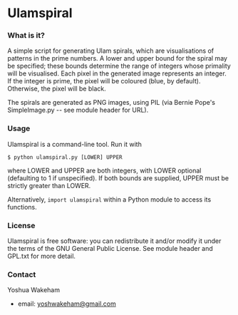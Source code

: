 Ulamspiral
==========

### What is it?

A simple script for generating Ulam spirals,
which are visualisations of patterns in the prime
numbers. A lower and upper bound for the spiral
may be specified; these bounds determine the
range of integers whose primality will be
visualised. Each pixel in the generated image
represents an integer. If the integer is prime,
the pixel will be coloured (blue, by default).
Otherwise, the pixel will be black.

The spirals are generated as PNG images,
using PIL (via Bernie Pope's SimpleImage.py
-- see module header for URL).

### Usage

Ulamspiral is a command-line tool. Run it with

    $ python ulamspiral.py [LOWER] UPPER

where LOWER and UPPER are both integers, with LOWER
optional (defaulting to 1 if unspecified). If both bounds
are supplied, UPPER must be strictly greater than LOWER.

Alternatively, `import ulamspiral` within a Python
module to access its functions.

### License

Ulamspiral is free software: you can redistribute it
and/or modify it under the terms of the GNU General Public
License. See module header and GPL.txt for more detail.

### Contact

Yoshua Wakeham
* email: yoshwakeham@gmail.com
